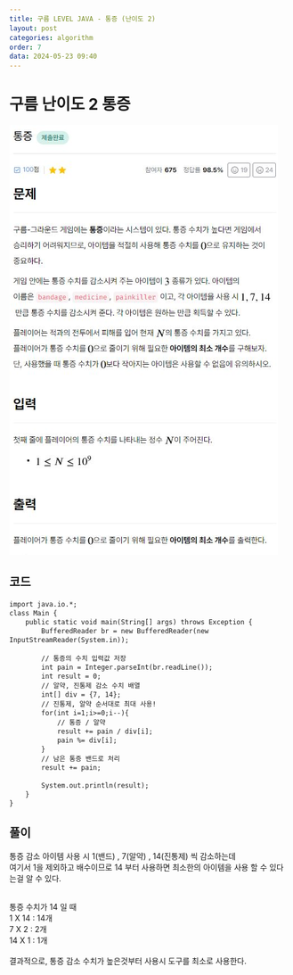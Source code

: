```yaml
---
title: 구름 LEVEL JAVA - 통증 (난이도 2)
layout: post
categories: algorithm
order: 7
data: 2024-05-23 09:40
---
```


# 구름 난이도 2 통증

<img src="/assets/img/goorm/goorm_7.JPG" />

## 코드
```
import java.io.*;
class Main {
	public static void main(String[] args) throws Exception {
		BufferedReader br = new BufferedReader(new InputStreamReader(System.in));
		
		// 통증의 수치 입력값 저장
		int pain = Integer.parseInt(br.readLine());
		int result = 0;
		// 알약, 진통제 감소 수치 배열
		int[] div = {7, 14};
		// 진통제, 알약 순서대로 최대 사용!
		for(int i=1;i>=0;i--){
            // 통증 / 알약
			result += pain / div[i];
			pain %= div[i];
		}
		// 남은 통증 밴드로 처리
		result += pain;
		
		System.out.println(result);
	}
}
```
## 풀이

통증 감소 아이템 사용 시 1(밴드) , 7(알약) , 14(진통제) 씩 감소하는데 <br>
여기서 1을 제외하고 배수이므로 14 부터 사용하면 최소한의 아이템을 사용 할 수 있다는걸 알 수 있다. <br><br>

통증 수치가 14 일 때 <br>
1 X 14 : 14개 <br>
7 X 2 : 2개 <br>
14 X 1 : 1개 <br><br>
결과적으로, 통증 감소 수치가 높은것부터 사용시 도구를 최소로 사용한다. <br>
